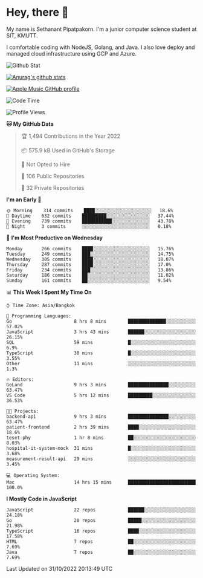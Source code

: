 # Hey, there 🙌
My name is Sethanant Pipatpakorn. I'm a junior computer science student at SIT, KMUTT.

I comfortable coding with NodeJS, Golang, and Java. I also love deploy and managed cloud infrastructure using GCP and Azure.

![Github Stat](https://github-profile-summary-cards.vercel.app/api/cards/profile-details?username=thetkpark&theme=dracula)

[![Anurag's github stats](https://github-readme-stats.vercel.app/api?username=thetkpark&count_private=true&show_icons=true&theme=tokyonight)](https://github.com/anuraghazra/github-readme-stats)

[![Apple Music GitHub profile](https://apple-music-github-profile.rayriffy.com/theme/light.svg?uid=000347.6120fcbefcb74cd59d65c108cc315787.1333)](https://github.com/rayriffy/apple-music-github-profile)

<!--START_SECTION:waka-->
![Code Time](http://img.shields.io/badge/Code%20Time-876%20hrs%2012%20mins-blue)

![Profile Views](http://img.shields.io/badge/Profile%20Views-2-blue)

**🐱 My GitHub Data** 

> 🏆 1,494 Contributions in the Year 2022
 > 
> 📦 575.9 kB Used in GitHub's Storage 
 > 
> 🚫 Not Opted to Hire
 > 
> 📜 106 Public Repositories 
 > 
> 🔑 32 Private Repositories  
 > 
**I'm an Early 🐤** 

```text
🌞 Morning    314 commits    ████░░░░░░░░░░░░░░░░░░░░░   18.6% 
🌆 Daytime    632 commits    █████████░░░░░░░░░░░░░░░░   37.44% 
🌃 Evening    739 commits    ███████████░░░░░░░░░░░░░░   43.78% 
🌙 Night      3 commits      ░░░░░░░░░░░░░░░░░░░░░░░░░   0.18%

```
📅 **I'm Most Productive on Wednesday** 

```text
Monday       266 commits    ████░░░░░░░░░░░░░░░░░░░░░   15.76% 
Tuesday      249 commits    ███░░░░░░░░░░░░░░░░░░░░░░   14.75% 
Wednesday    305 commits    ████░░░░░░░░░░░░░░░░░░░░░   18.07% 
Thursday     287 commits    ████░░░░░░░░░░░░░░░░░░░░░   17.0% 
Friday       234 commits    ███░░░░░░░░░░░░░░░░░░░░░░   13.86% 
Saturday     186 commits    ██░░░░░░░░░░░░░░░░░░░░░░░   11.02% 
Sunday       161 commits    ██░░░░░░░░░░░░░░░░░░░░░░░   9.54%

```


📊 **This Week I Spent My Time On** 

```text
⌚︎ Time Zone: Asia/Bangkok

💬 Programming Languages: 
Go                       8 hrs 8 mins        ██████████████░░░░░░░░░░░   57.02% 
JavaScript               3 hrs 43 mins       ██████░░░░░░░░░░░░░░░░░░░   26.15% 
SQL                      59 mins             █░░░░░░░░░░░░░░░░░░░░░░░░   6.9% 
TypeScript               30 mins             █░░░░░░░░░░░░░░░░░░░░░░░░   3.55% 
Other                    11 mins             ░░░░░░░░░░░░░░░░░░░░░░░░░   1.3%

🔥 Editors: 
GoLand                   9 hrs 3 mins        ███████████████░░░░░░░░░░   63.47% 
VS Code                  5 hrs 12 mins       █████████░░░░░░░░░░░░░░░░   36.53%

🐱‍💻 Projects: 
backend-api              9 hrs 3 mins        ███████████████░░░░░░░░░░   63.47% 
patient-frontend         2 hrs 39 mins       ████░░░░░░░░░░░░░░░░░░░░░   18.6% 
teset-phy                1 hr 8 mins         ██░░░░░░░░░░░░░░░░░░░░░░░   8.03% 
hospital-it-system-mock  31 mins             █░░░░░░░░░░░░░░░░░░░░░░░░   3.68% 
measurement-result-api   29 mins             ░░░░░░░░░░░░░░░░░░░░░░░░░   3.45%

💻 Operating System: 
Mac                      14 hrs 15 mins      █████████████████████████   100.0%

```

**I Mostly Code in JavaScript** 

```text
JavaScript               22 repos            ██████░░░░░░░░░░░░░░░░░░░   24.18% 
Go                       20 repos            █████░░░░░░░░░░░░░░░░░░░░   21.98% 
TypeScript               16 repos            ████░░░░░░░░░░░░░░░░░░░░░   17.58% 
HTML                     7 repos             ██░░░░░░░░░░░░░░░░░░░░░░░   7.69% 
Java                     7 repos             ██░░░░░░░░░░░░░░░░░░░░░░░   7.69%

```



 Last Updated on 31/10/2022 20:13:49 UTC
<!--END_SECTION:waka-->
